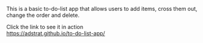 This is a basic to-do-list app that allows users to add items, cross them out, change the order and delete.

Click the link to see it in action</br>
https://adstrat.github.io/to-do-list-app/
